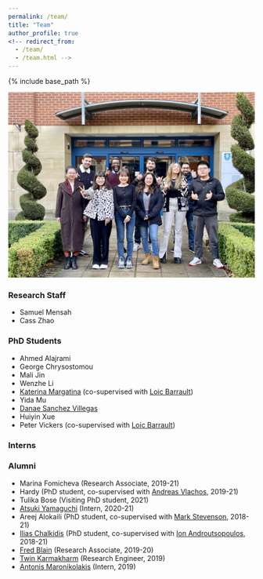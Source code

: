 ```yaml
---
permalink: /team/
title: "Team"
author_profile: true
<!-- redirect_from: 
  - /team/
  - /team.html -->
---
```


{% include base_path %}


![Team photo 22/02/2022](../files/group_20220202.jpg)

### Research Staff

* Samuel Mensah 
* Cass Zhao


### PhD Students

* Ahmed Alajrami
* George Chrysostomou
* Mali Jin
* Wenzhe Li 
* [Katerina Margatina](https://katerinamargatina.github.io/) (co-supervised with [Loic Barrault](https://loicbarrault.github.io/))
* Yida Mu
* [Danae Sanchez Villegas](https://staffwww.dcs.shef.ac.uk/people/D.Sanchez_Villegas/)
* Huiyin Xue
* Peter Vickers (co-supervised with [Loic Barrault](https://loicbarrault.github.io/))




### Interns



### Alumni

* Marina Fomicheva (Research Associate, 2019-21)
* Hardy (PhD student, co-supervised with [Andreas Vlachos](https://andreasvlachos.github.io/), 2019-21)
* Tulika Bose (Visiting PhD student, 2021)
* [Atsuki Yamaguchi](https://gucci-j.github.io/about/) (Intern, 2020-21)
* Areej Alokaili (PhD student, co-supervised with [Mark Stevenson](https://staffwww.dcs.shef.ac.uk/people/M.Stevenson/bio.html), 2018-21)
* [Ilias Chalkidis](https://iliaschalkidis.github.io/) (PhD student, co-supervised with [Ion Androutsopoulos](http://www2.aueb.gr/users/ion//), 2018-21)
* [Fred Blain](https://fredblain.org/) (Research Associate, 2019-20)
* [Twin Karmakharm](https://www.twin.uk.com/) (Research Engineer, 2019)
* [Antonis Maronikolakis](https://antmarakis.github.io/)  (Intern, 2019)




